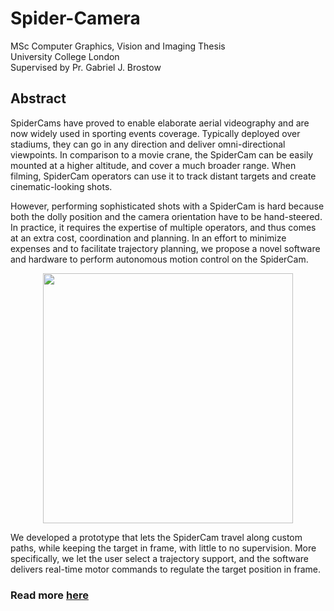 # Spider-Camera  
MSc Computer Graphics, Vision and Imaging Thesis  
University College London  
Supervised by Pr. Gabriel J. Brostow  

## Abstract  
SpiderCams have proved to enable elaborate aerial videography and are now widely used in sporting events coverage. Typically deployed over stadiums, they can go in any direction and deliver omni-directional viewpoints. In comparison to a movie crane, the SpiderCam can be easily mounted at a higher altitude, and cover a much broader range. When filming, SpiderCam operators can use it to track distant targets and create cinematic-looking shots.  

However, performing sophisticated shots with a SpiderCam is hard because both the dolly position and the camera orientation have to be hand-steered. In practice, it requires the expertise of multiple operators, and thus comes at an extra cost, coordination and planning. In an effort to minimize expenses and to facilitate trajectory planning, we propose a novel software and hardware to perform autonomous motion control on the SpiderCam.  

<p align="center"><img width="400" src ="https://raw.githubusercontent.com/germain-hug/SpiderCamera/master/imgs/overview.png" /></p>   

We developed a prototype that lets the SpiderCam travel along custom paths, while keeping the target in frame, with little to no supervision. More specifically, we let the user select a trajectory support, and the software delivers real-time motor commands to regulate the target position in frame.  

### Read more [here](https://www.hugogermain.com/360-autonomous-spidercam)
